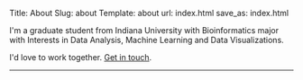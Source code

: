 Title: About
Slug: about
Template: about
url: index.html
save_as: index.html

I'm a graduate student from Indiana University with Bioinformatics major with Interests in Data Analysis, Machine Learning and Data Visualizations.

I'd love to work together. [Get in touch](mailto:machbio@gmail.com?subject=Work).

<center>
<hr class=“small”>
</center>
